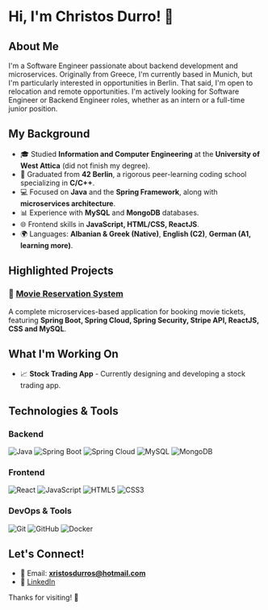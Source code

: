 # Hi, I'm Christos Durro! 👋

## About Me
I'm a Software Engineer passionate about backend development and microservices. Originally from Greece, I'm currently based in Munich, but I'm particularly interested in opportunities in Berlin. That said, I'm open to relocation and remote opportunities. I'm actively looking for Software Engineer or Backend Engineer roles, whether as an intern or a full-time junior position.

## My Background
- 🎓 Studied **Information and Computer Engineering** at the **University of West Attica** (did not finish my degree).
- 🏩 Graduated from **42 Berlin**, a rigorous peer-learning coding school specializing in **C/C++**.
- 💻 Focused on **Java** and the **Spring Framework**, along with **microservices architecture**.
- 📊 Experience with **MySQL** and **MongoDB** databases.
- 🌐 Frontend skills in **JavaScript, HTML/CSS, ReactJS**.
- 🌍 Languages: **Albanian & Greek (Native)**, **English (C2)**, **German (A1, learning more)**.

## Highlighted Projects
### 🎥 [Movie Reservation System](https://github.com/ChristosDurro/movie-reservation-system)
A complete microservices-based application for booking movie tickets, featuring **Spring Boot, Spring Cloud, Spring Security, Stripe API, ReactJS, CSS and MySQL**.

## What I'm Working On
- 📈 **Stock Trading App** - Currently designing and developing a stock trading app.

## Technologies & Tools
### Backend
![Java](https://img.shields.io/badge/Java-ED8B00?style=for-the-badge&logo=java&logoColor=white)
![Spring Boot](https://img.shields.io/badge/Spring%20Boot-6DB33F?style=for-the-badge&logo=spring-boot&logoColor=white)
![Spring Cloud](https://img.shields.io/badge/Spring%20Cloud-6DB33F?style=for-the-badge&logo=spring&logoColor=white)
![MySQL](https://img.shields.io/badge/MySQL-4479A1?style=for-the-badge&logo=mysql&logoColor=white)
![MongoDB](https://img.shields.io/badge/MongoDB-4EA94B?style=for-the-badge&logo=mongodb&logoColor=white)

### Frontend
![React](https://img.shields.io/badge/React-20232A?style=for-the-badge&logo=react&logoColor=61DAFB)
![JavaScript](https://img.shields.io/badge/JavaScript-F7DF1E?style=for-the-badge&logo=javascript&logoColor=black)
![HTML5](https://img.shields.io/badge/HTML5-E34F26?style=for-the-badge&logo=html5&logoColor=white)
![CSS3](https://img.shields.io/badge/CSS3-1572B6?style=for-the-badge&logo=css3&logoColor=white)

### DevOps & Tools
![Git](https://img.shields.io/badge/Git-F05032?style=for-the-badge&logo=git&logoColor=white)
![GitHub](https://img.shields.io/badge/GitHub-181717?style=for-the-badge&logo=github&logoColor=white)
![Docker](https://img.shields.io/badge/Docker-2496ED?style=for-the-badge&logo=docker&logoColor=white)

## Let's Connect!
- 📧 Email: **xristosdurros@hotmail.com**
- 🌟 [LinkedIn](https://www.linkedin.com/in/christos-durro-53b33320a/)

Thanks for visiting! 🚀

